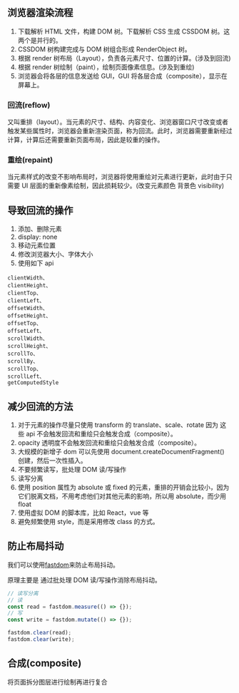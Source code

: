 ## 浏览器渲染流程

1. 下载解析 HTML 文件，构建 DOM 树。下载解析 CSS 生成 CSSDOM 树。这两个是并行的。
2. CSSDOM 树构建完成与 DOM 树组合形成 RenderObject 树。
3. 根据 render 树布局（Layout），负责各元素尺寸、位置的计算。(涉及到回流)
4. 根据 render 树绘制（paint），绘制页面像素信息。(涉及到重绘)
5. 浏览器会将各层的信息发送给 GUI，GUI 将各层合成（composite），显示在屏幕上。

### 回流(reflow)

又叫重排（layout）。当元素的尺寸、结构、内容变化、浏览器窗口尺寸改变或者触发某些属性时，浏览器会重新渲染页面，称为回流。此时，浏览器需要重新经过计算，计算后还需要重新页面布局，因此是较重的操作。

### 重绘(repaint)

当元素样式的改变不影响布局时，浏览器将使用重绘对元素进行更新，此时由于只需要 UI 层面的重新像素绘制，因此损耗较少。(改变元素颜色 背景色 visibility)

## 导致回流的操作

1. 添加、删除元素
2. display: none
3. 移动元素位置
4. 修改浏览器大小、字体大小
5. 使用如下 api

```
clientWidth、
clientHeight、
clientTop、
clientLeft、
offsetWidth、
offsetHeight、
offsetTop、
offsetLeft、
scrollWidth、
scrollHeight、
scrollTo、
scrollBy、
scrollTop、
scrollLeft、
getComputedStyle
```

## 减少回流的方法

1. 对于元素的操作尽量只使用 transform 的 translate、scale、rotate 因为 这些 api 不会触发回流和重绘只会触发合成（composite）。
2. opacity 透明度不会触发回流和重绘只会触发合成（composite）。
3. 大规模的新增子 dom 可以先使用 document.createDocumentFragment() 创建，然后一次性插入。
4. 不要频繁读写，批处理 DOM 读/写操作
5. 读写分离
6. 使用 position 属性为 absolute 或 fixed 的元素，重排的开销会比较小，因为它们脱离文档，不用考虑他们对其他元素的影响，所以用 absolute，而少用 float
7. 使用虚拟 DOM 的脚本库，比如 React，vue 等
8. 避免频繁使用 style，而是采用修改 class 的方式。

## 防止布局抖动

我们可以使用[fastdom](https://github.com/wilsonpage/fastdom)来防止布局抖动。

原理主要是 通过批处理 DOM 读/写操作消除布局抖动。

```js
// 读写分离
// 读
const read = fastdom.measure(() => {});
// 写
const write = fastdom.mutate(() => {});

fastdom.clear(read);
fastdom.clear(write);
```

## 合成(composite)

将页面拆分图层进行绘制再进行复合
